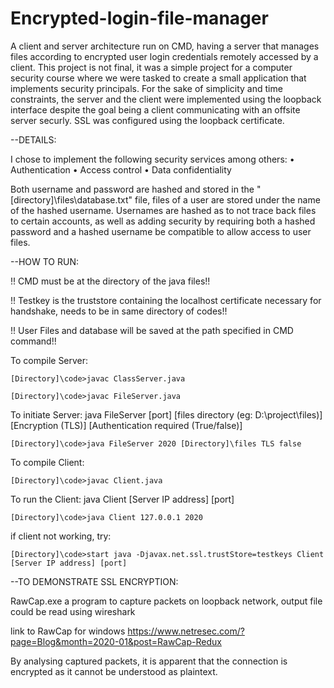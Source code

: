 # Encrypted-login-file-manager

A client and server architecture run on CMD, having a server that manages files according to encrypted user login credentials remotely accessed by a client.
This project is not final, it was a simple project for a computer security course where we were tasked to create a small application that implements security principals.
For the sake of simplicity and time constraints, the server and the client were implemented using the loopback interface despite the goal being a client communicating with an offsite server securly. SSL was configured using the loopback certificate.



--DETAILS:

I chose to implement the following security services among others:
• Authentication
• Access control
• Data confidentiality

Both username and password are hashed and stored in the "[directory]\files\database.txt" file, files of a user are stored under the name of the hashed username.
Usernames are hashed as to not trace back files to certain accounts, as well as adding security by requiring both a hashed password and a hashed username be compatible to allow access to user files.




--HOW TO RUN:

!! CMD must be at the directory of the java files!!

!! Testkey is the truststore containing the localhost certificate necessary for handshake, needs to be in same directory of codes!!

!! User Files and database will be saved at the path specified in CMD command!!

To compile Server:

	[Directory]\code>javac ClassServer.java
	
	[Directory]\code>javac FileServer.java

To initiate Server:	java FileServer [port] [files directory (eg: D:\project\files)] [Encryption (TLS)] [Authentication required (True/false)]

	[Directory]\code>java FileServer 2020 [Directory]\files TLS false

To compile Client:

	[Directory]\code>javac Client.java

To run the Client:	java Client [Server IP address] [port]

	[Directory]\code>java Client 127.0.0.1 2020
	
if client not working, try:

	[Directory]\code>start java -Djavax.net.ssl.trustStore=testkeys Client [Server IP address] [port]



--TO DEMONSTRATE SSL ENCRYPTION:

RawCap.exe a program to capture packets on loopback network, output file could be read using wireshark

link to RawCap for windows
https://www.netresec.com/?page=Blog&month=2020-01&post=RawCap-Redux

By analysing captured packets, it is apparent that the connection is encrypted as it cannot be understood as plaintext.
